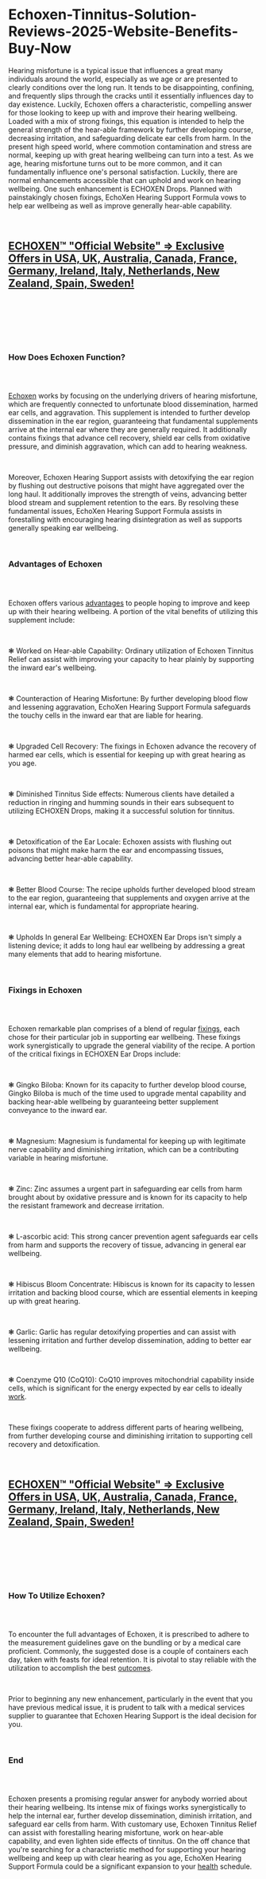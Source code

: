 # Echoxen-Tinnitus-Solution-Reviews-2025-Website-Benefits-Buy-Now

<p>Hearing misfortune is a typical issue that influences a great many individuals around the world, especially as we age or are presented to clearly conditions over the long run. It tends to be disappointing, confining, and frequently slips through the cracks until it essentially influences day to day existence. Luckily, Echoxen offers a characteristic, compelling answer for those looking to keep up with and improve their hearing wellbeing. Loaded with a mix of strong fixings, this equation is intended to help the general strength of the hear-able framework by further developing course, decreasing irritation, and safeguarding delicate ear cells from harm. In the present high speed world, where commotion contamination and stress are normal, keeping up with great hearing wellbeing can turn into a test. As we age, hearing misfortune turns out to be more common, and it can fundamentally influence one's personal satisfaction. Luckily, there are normal enhancements accessible that can uphold and work on hearing wellbeing. One such enhancement is ECHOXEN Drops. Planned with painstakingly chosen fixings, EchoXen Hearing Support Formula vows to help ear wellbeing as well as improve generally hear-able capability.</p>
<p>&nbsp;</p>
<h2><a href="https://the-echoxen.com/go/checkout/"><strong>ECHOXEN&trade; "Official Website" =&gt; Exclusive Offers in USA, UK, Australia, Canada, France, Germany, Ireland, Italy, Netherlands, New Zealand, Spain, Sweden!</strong></a></h2>
<h2>&nbsp;</h2>
<p><a href="https://the-echoxen.com/go/checkout/"><img src="https://storage.penzu.com/g/SD5vqw71361o7Wmu" alt="" /></a></p>
<p>&nbsp;</p>
<h3><strong>How Does Echoxen Function?</strong></h3>
<h3>&nbsp;</h3>
<p><a href="https://the-echoxen.com/">Echoxen</a>&nbsp;works by focusing on the underlying drivers of hearing misfortune, which are frequently connected to unfortunate blood dissemination, harmed ear cells, and aggravation. This supplement is intended to further develop dissemination in the ear region, guaranteeing that fundamental supplements arrive at the internal ear where they are generally required. It additionally contains fixings that advance cell recovery, shield ear cells from oxidative pressure, and diminish aggravation, which can add to hearing weakness.</p>
<p>&nbsp;</p>
<p>Moreover, Echoxen Hearing Support assists with detoxifying the ear region by flushing out destructive poisons that might have aggregated over the long haul. It additionally improves the strength of veins, advancing better blood stream and supplement retention to the ears. By resolving these fundamental issues, EchoXen Hearing Support Formula assists in forestalling with encouraging hearing disintegration as well as supports generally speaking ear wellbeing.</p>
<p>&nbsp;</p>
<h3><strong>Advantages of Echoxen</strong></h3>
<h3>&nbsp;</h3>
<p>Echoxen offers various&nbsp;<a href="https://enkielixir.info/">advantages</a>&nbsp;to people hoping to improve and keep up with their hearing wellbeing. A portion of the vital benefits of utilizing this supplement include:</p>
<p>&nbsp;</p>
<p>❃ Worked on Hear-able Capability: Ordinary utilization of Echoxen Tinnitus Relief can assist with improving your capacity to hear plainly by supporting the inward ear's wellbeing.</p>
<p>&nbsp;</p>
<p>❃ Counteraction of Hearing Misfortune: By further developing blood flow and lessening aggravation, EchoXen Hearing Support Formula safeguards the touchy cells in the inward ear that are liable for hearing.</p>
<p>&nbsp;</p>
<p>❃ Upgraded Cell Recovery: The fixings in Echoxen advance the recovery of harmed ear cells, which is essential for keeping up with great hearing as you age.</p>
<p>&nbsp;</p>
<p>❃ Diminished Tinnitus Side effects: Numerous clients have detailed a reduction in ringing and humming sounds in their ears subsequent to utilizing ECHOXEN Drops, making it a successful solution for tinnitus.</p>
<p>&nbsp;</p>
<p>❃ Detoxification of the Ear Locale: Echoxen assists with flushing out poisons that might make harm the ear and encompassing tissues, advancing better hear-able capability.</p>
<p>&nbsp;</p>
<p>❃ Better Blood Course: The recipe upholds further developed blood stream to the ear region, guaranteeing that supplements and oxygen arrive at the internal ear, which is fundamental for appropriate hearing.</p>
<p>&nbsp;</p>
<p>❃ Upholds In general Ear Wellbeing: ECHOXEN Ear Drops isn't simply a listening device; it adds to long haul ear wellbeing by addressing a great many elements that add to hearing misfortune.</p>
<p>&nbsp;</p>
<h3><strong>Fixings in Echoxen</strong></h3>
<h3>&nbsp;</h3>
<p>Echoxen remarkable plan comprises of a blend of regular&nbsp;<a href="https://ketoplusgummis.de/">fixings</a>, each chose for their particular job in supporting ear wellbeing. These fixings work synergistically to upgrade the general viability of the recipe. A portion of the critical fixings in ECHOXEN Ear Drops include:</p>
<p>&nbsp;</p>
<p>❃ Gingko Biloba: Known for its capacity to further develop blood course, Gingko Biloba is much of the time used to upgrade mental capability and backing hear-able wellbeing by guaranteeing better supplement conveyance to the inward ear.</p>
<p>&nbsp;</p>
<p>❃ Magnesium: Magnesium is fundamental for keeping up with legitimate nerve capability and diminishing irritation, which can be a contributing variable in hearing misfortune.</p>
<p>&nbsp;</p>
<p>❃ Zinc: Zinc assumes a urgent part in safeguarding ear cells from harm brought about by oxidative pressure and is known for its capacity to help the resistant framework and decrease irritation.</p>
<p>&nbsp;</p>
<p>❃ L-ascorbic acid: This strong cancer prevention agent safeguards ear cells from harm and supports the recovery of tissue, advancing in general ear wellbeing.</p>
<p>&nbsp;</p>
<p>❃ Hibiscus Bloom Concentrate: Hibiscus is known for its capacity to lessen irritation and backing blood course, which are essential elements in keeping up with great hearing.</p>
<p>&nbsp;</p>
<p>❃ Garlic: Garlic has regular detoxifying properties and can assist with lessening irritation and further develop dissemination, adding to better ear wellbeing.</p>
<p>&nbsp;</p>
<p>❃ Coenzyme Q10 (CoQ10): CoQ10 improves mitochondrial capability inside cells, which is significant for the energy expected by ear cells to ideally <a href="https://lumileanuk.omeka.net/">work</a>.</p>
<p>&nbsp;</p>
<p>These fixings cooperate to address different parts of hearing wellbeing, from further developing course and diminishing irritation to supporting cell recovery and detoxification.</p>
<p>&nbsp;</p>
<h2><a href="https://the-echoxen.com/go/checkout/"><strong>ECHOXEN&trade; "Official Website" =&gt; Exclusive Offers in USA, UK, Australia, Canada, France, Germany, Ireland, Italy, Netherlands, New Zealand, Spain, Sweden!</strong></a></h2>
<h2>&nbsp;</h2>
<p><a href="https://the-echoxen.com/go/checkout/"><img src="https://storage.penzu.com/g/GHVwYAeWXbWHYqbB" alt="" /></a></p>
<p>&nbsp;</p>
<h3><strong>How To Utilize Echoxen?</strong></h3>
<h3>&nbsp;</h3>
<p>To encounter the full advantages of Echoxen, it is prescribed to adhere to the measurement guidelines gave on the bundling or by a medical care proficient. Commonly, the suggested dose is a couple of containers each day, taken with feasts for ideal retention. It is pivotal to stay reliable with the utilization to accomplish the best&nbsp;<a href="https://leanncaps.de/">outcomes</a>.</p>
<p>&nbsp;</p>
<p>Prior to beginning any new enhancement, particularly in the event that you have previous medical issue, it is prudent to talk with a medical services supplier to guarantee that Echoxen Hearing Support is the ideal decision for you.</p>
<p>&nbsp;</p>
<h3><strong>End</strong></h3>
<h3>&nbsp;</h3>
<p>Echoxen presents a promising regular answer for anybody worried about their hearing wellbeing. Its intense mix of fixings works synergistically to help the internal ear, further develop dissemination, diminish irritation, and safeguard ear cells from harm. With customary use, Echoxen Tinnitus Relief can assist with forestalling hearing misfortune, work on hear-able capability, and even lighten side effects of tinnitus. On the off chance that you're searching for a characteristic method for supporting your hearing wellbeing and keep up with clear hearing as you age, EchoXen Hearing Support Formula could be a significant expansion to your&nbsp;<a href="https://bloodbalance.de/">health</a>&nbsp;schedule.</p>
